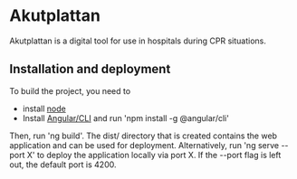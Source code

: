 # Akutplattan
Akutplattan is a digital tool for use in hospitals during CPR situations. 

## Installation and deployment
To build the project, you need to 
* install [node](https://nodejs.org/en/download/)
* Install [Angular/CLI](https://github.com/angular/angular-cli) and run 'npm install -g @angular/cli'

Then, run 'ng build'. The dist/ directory that is created contains the web application and can be used for deployment. Alternatively, run 'ng serve --port X' to deploy the application locally via port X. If the --port flag is left out, the default port is 4200.  